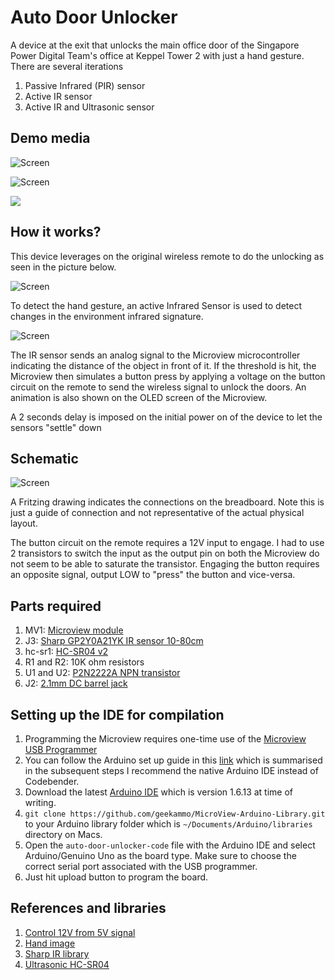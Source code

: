 # Auto Door Unlocker

A device at the exit that unlocks the main office door of the Singapore Power Digital Team's office at Keppel Tower 2 with just a hand gesture. There are several iterations

1. Passive Infrared (PIR) sensor
2. Active IR sensor
3. Active IR and Ultrasonic sensor

## Demo media

![Screen](images/deployed-static.jpg)

![Screen](images/deployed-active.jpg)

[![](http://img.youtube.com/vi/IeWPlm1Xaz0/0.jpg)](https://www.youtube.com/watch?v=IeWPlm1Xaz0)

## How it works?

This device leverages on the original wireless remote to do the unlocking as seen in the picture below.

![Screen](images/original-unlocker.jpg)

To detect the hand gesture, an active Infrared Sensor is used to detect changes in the environment infrared signature.

![Screen](images/front-v3.jpg)

The IR sensor sends an analog signal to the Microview microcontroller indicating the distance of the object in front of it. If the threshold is hit, the Microview then simulates a button press by applying a voltage on the button circuit on the remote to send the wireless signal to unlock the doors. An animation is also shown on the OLED screen of the Microview.

A 2 seconds delay is imposed on the initial power on of the device to let the sensors "settle" down

## Schematic

![Screen](fritzing-schematic/auto-door-unlocker-schematic_bb.png)

A Fritzing drawing indicates the connections on the breadboard. Note this is just a guide of connection and not representative of the actual physical layout.

The button circuit on the remote requires a 12V input to engage. I had to use 2 transistors to switch the input as the output pin on both the Microview do not seem to be able to saturate the transistor. Engaging the button requires an opposite signal, output LOW to "press" the button and vice-versa.

## Parts required
1. MV1: [Microview module](https://www.sparkfun.com/products/12923)
2. J3: [Sharp GP2Y0A21YK IR sensor 10-80cm](http://www.sgbotic.com/index.php?dispatch=products.view&product_id=20)
3. hc-sr1: [HC-SR04 v2](http://www.sgbotic.com/index.php?dispatch=products.view&product_id=1855)
3. R1 and R2: 10K ohm resistors
4. U1 and U2: [P2N2222A NPN transistor](http://www.sgbotic.com/index.php?dispatch=products.view&product_id=773)
5. J2: [2.1mm DC barrel jack](https://www.adafruit.com/product/373)

## Setting up the IDE for compilation

1. Programming the Microview requires one-time use of the [Microview USB Programmer](https://www.sparkfun.com/products/12924)
2. You can follow the Arduino set up guide in this [link](http://microview.io/intro/getting-started.html) which is summarised in the subsequent steps I recommend the native Arduino IDE instead of Codebender.
3. Download the latest [Arduino IDE](https://www.arduino.cc/en/Main/Software) which is version 1.6.13 at time of writing.
4. `git clone https://github.com/geekammo/MicroView-Arduino-Library.git` to your Arduino library folder which is `~/Documents/Arduino/libraries` directory on Macs.
5. Open the `auto-door-unlocker-code` file with the Arduino IDE and select Arduino/Genuino Uno as the board type. Make sure to choose the correct serial port associated with the USB programmer.
6. Just hit upload button to program the board.

## References and libraries

1. [Control 12V from 5V signal](https://electronics.stackexchange.com/a/70246)
2. [Hand image](https://pixabay.com/p-297767/)
3. [Sharp IR library](https://github.com/guillaume-rico/SharpIR)
4. [Ultrasonic HC-SR04](http://randomnerdtutorials.com/complete-guide-for-ultrasonic-sensor-hc-sr04/)
